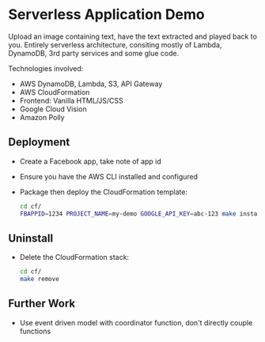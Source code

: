 # Serverless Application Demo

Upload an image containing text, have the text extracted and played back to you. Entirely serverless architecture, consiting mostly of Lambda, DynamoDB, 3rd party services and some glue code.

Technologies involved:

- AWS DynamoDB, Lambda, S3, API Gateway
- AWS CloudFormation
- Frontend: Vanilla HTML/JS/CSS
- Google Cloud Vision
- Amazon Polly

## Deployment

- Create a Facebook app, take note of app id
- Ensure you have the AWS CLI installed and configured
- Package then deploy the CloudFormation template:

    ```sh
    cd cf/
    FBAPPID=1234 PROJECT_NAME=my-demo GOOGLE_API_KEY=abc-123 make install
    ```

## Uninstall

- Delete the CloudFormation stack:

    ```sh
    cd cf/
    make remove
    ```

## Further Work

- Use event driven model with coordinator function, don't directly couple functions
